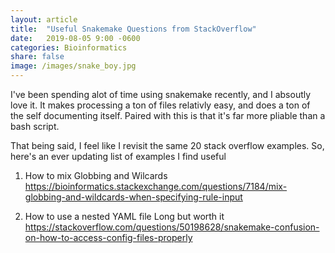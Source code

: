 ```yaml
---
layout: article
title:  "Useful Snakemake Questions from StackOverflow"
date:   2019-08-05 9:00 -0600
categories: Bioinformatics
share: false
image: /images/snake_boy.jpg
---
```


I've been spending alot of time using snakemake recently, and I absoutly love
it. It makes processing a ton of files relativly easy, and does a ton of the
self documenting itself. Paired with this is that it's far more pliable than a
bash script.

That being said, I feel like I revisit the same 20 stack overflow examples. So,
here's an ever updating list of examples I find useful

1. How to mix Globbing and Wilcards
https://bioinformatics.stackexchange.com/questions/7184/mix-globbing-and-wildcards-when-specifying-rule-input

2. How to use a nested YAML file 
Long but worth it 
https://stackoverflow.com/questions/50198628/snakemake-confusion-on-how-to-access-config-files-properly


